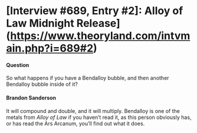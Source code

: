 # [Interview #689, Entry #2]: Alloy of Law Midnight Release](https://www.theoryland.com/intvmain.php?i=689#2)

#### Question

So what happens if you have a Bendalloy bubble, and then another Bendalloy bubble inside of it?

#### Brandon Sanderson

It will compound and double, and it will multiply. Bendalloy is one of the metals from
*Alloy of Law*
if you haven’t read it, as this person obviously has, or has read the Ars Arcanum, you’ll find out what it does.

